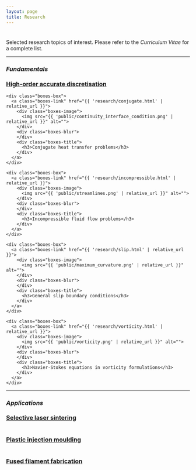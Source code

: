 ```yaml
---
layout: page
title: Research
---
```


<p style="margin-bottom:1cm;"></p>

<div class="message">
  Selected research topics of interest. Please refer to the <i>Curriculum Vitae</i> for a complete list.
</div>

---

### _Fundamentals_

<p style="margin-bottom:-0.5cm;"></p>

<div class="boxes-section">
  <div class="boxes-container">
    <div class="boxes-box">
      <a class="boxes-link" href="{{ 'research/discretisation.html' | relative_url }}">
        <div class="boxes-image">
          <img src="{{ 'public/unstructured_mesh.png' | relative_url }}" alt="">
        </div>
        <div class="boxes-blur">
        </div>
        <div class="boxes-title">
          <h3>High-order accurate discretisation</h3>
        </div>
      </a>
    </div>

    <div class="boxes-box">
      <a class="boxes-link" href="{{ 'research/conjugate.html' | relative_url }}">
        <div class="boxes-image">
          <img src="{{ 'public/continuity_interface_condition.png' | relative_url }}" alt="">
        </div>
        <div class="boxes-blur">
        </div>
        <div class="boxes-title">
          <h3>Conjugate heat transfer problems</h3>
        </div>
      </a>
    </div>

    <div class="boxes-box">
      <a class="boxes-link" href="{{ 'research/incompressible.html' | relative_url }}">
        <div class="boxes-image">
          <img src="{{ 'public/streamlines.png' | relative_url }}" alt="">
        </div>
        <div class="boxes-blur">
        </div>
        <div class="boxes-title">
          <h3>Incompressible fluid flow problems</h3>
        </div>
      </a>
    </div>

    <div class="boxes-box">
      <a class="boxes-link" href="{{ 'research/slip.html' | relative_url }}">
        <div class="boxes-image">
          <img src="{{ 'public/maximum_curvature.png' | relative_url }}" alt="">
        </div>
        <div class="boxes-blur">
        </div>
        <div class="boxes-title">
          <h3>General slip boundary conditions</h3>
        </div>
      </a>
    </div>

    <div class="boxes-box">
      <a class="boxes-link" href="{{ 'research/vorticity.html' | relative_url }}">
        <div class="boxes-image">
          <img src="{{ 'public/vorticity.png' | relative_url }}" alt="">
        </div>
        <div class="boxes-blur">
        </div>
        <div class="boxes-title">
          <h3>Navier-Stokes equations in vorticity formulations</h3>
        </div>
      </a>
    </div>

  </div>
</div>

---

### _Applications_

<p style="margin-bottom:-0.5cm;"></p>

<div class="boxes-section">
  <div class="boxes-container">
    <div class="boxes-box">
      <a class="boxes-link" href="{{ 'research/sintering.html' | relative_url }}">
        <div class="boxes-image">
          <img src="{{ 'public/powder_bed.png' | relative_url }}" alt="">
        </div>
        <div class="boxes-blur">
        </div>
        <div class="boxes-title">
          <h3>Selective laser sintering</h3>
        </div>
      </a>
    </div>
    <div class="boxes-box">
      <a class="boxes-link" href="{{ 'research/injection.html' | relative_url }}">
        <div class="boxes-image">
          <img src="{{ 'public/plastic_injection_moulding.png' | relative_url }}" alt="">
        </div>
        <div class="boxes-blur">
        </div>
        <div class="boxes-title">
          <h3>Plastic injection moulding</h3>
        </div>
      </a>
    </div>
    <div class="boxes-box">
      <a class="boxes-link" href="{{ 'research/fabrication.html' | relative_url }}">
        <div class="boxes-image">
          <img src="{{ 'public/plastic_injection_moulding.png' | relative_url }}" alt="">
        </div>
        <div class="boxes-blur">
        </div>
        <div class="boxes-title">
          <h3>Fused filament fabrication</h3>
        </div>
      </a>
    </div>
  </div>
</div>
